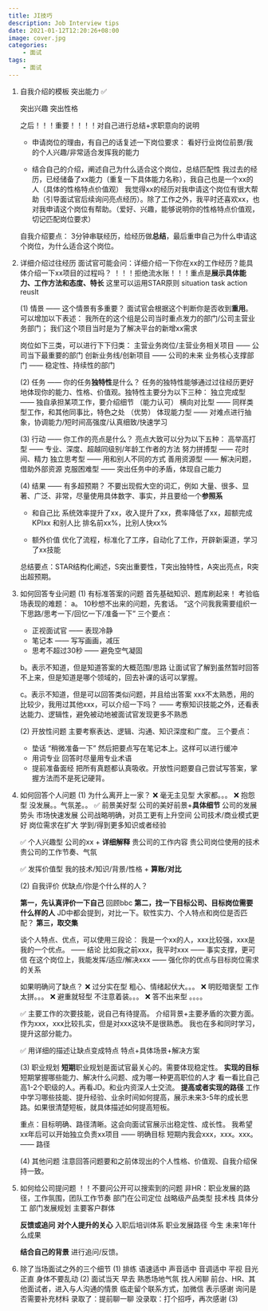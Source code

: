 ```yaml
---
title: JI技巧
description: Job Interview tips
date: 2021-01-12T12:20:26+08:00
image: cover.jpg
categories:
    - 面试
tags:
    - 面试
---
```


1. 自我介绍的模板
   突出能力 ✅

   突出兴趣
   突出性格

   之后！！！重要！！！！对自己进行总结+求职意向的说明

    * 申请岗位的理由，有自己的话复述一下岗位要求：
   看好行业岗位前景/我的个人兴趣/非常适合发挥我的能力

    * 结合自己的介绍，阐述自己为什么适合这个岗位，总结匹配性
    我过去的经历，已经储备了xx能力（重复一下具体能力名称），我自己也是一个xx的人（具体的性格特点价值观）
    我觉得xx的经历对我申请这个岗位有很大帮助（引导面试官后续询问亮点经历）。除了工作之外，我平时还喜欢xx，也对我申请这个岗位有帮助。（爱好、兴趣，能够说明你的性格特点价值观，切记匹配岗位要求）

    自我介绍要点： 3分钟串联经历，给经历做**总结**，最后重申自己为什么申请这个岗位，为什么适合这个岗位。

2. 详细介绍过往经历
   面试官可能会问：详细介绍一下你在xx的工作经历？能具体介绍一下xx项目的过程吗？
   ！！！拒绝流水账！！！重点是**展示具体能力、工作方法和态度、特长**
   这里可以运用STAR原则 situation task action reuslt

   (1) 情景 —— 这个情景有多重要？
   面试官会根据这个判断你是否收到**重用**。
   可以增加以下表述：
   我所在的这个组是公司当时重点发力的部门/公司主营业务部门；
   我们这个项目当时是为了解决平台的新增xx需求

   岗位如下三类，可以进行下下归类：
   主营业务岗位/主营业务相关项目 —— 公司当下最重要的部门
   创新业务线/创新项目 —— 公司的未来
   业务核心支撑部门 —— 稳定性、持续性的部门

   (2) 任务 —— 你的任务**独特性**是什么？
    任务的独特性能够通过过往经历更好地体现你的能力、性格、价值观。独特性主要分为以下三种：
    独立完成型 —— 独自承担某项工作，要介绍细节 （能力认可）
    横向对比型 —— 同样类型工作，和其他同事比，特色之处 （优势）
    体现能力型 —— 对难点进行抽象，协调能力/短时间高强度/认真细致/快速学习

    (3) 行动 —— 你工作的亮点是什么？
    亮点大致可以分为以下五种：
    高举高打型 —— 专业、深度、超越同级别/年龄工作者的方法
    努力拼搏型 —— 花时间、精力
    独立思考型 —— 用和别人不同的方式
    善用资源型 —— 解决问题，借助外部资源
    克服困难型 —— 突出任务中的矛盾，体现自己能力

    (4) 结果 —— 有多超预期？
    不要出现假大空的词汇，例如 大量、很多、显著、广泛、非常，尽量使用具体数字、事实，并且要给一个**参照系**

    * 和自己比
    系统效率提升了xx，收入提升了xx，费率降低了xx，超额完成KPIxx
    和别人比
    排名前xx%，比别人快xx%

    * 额外价值
    优化了流程，标准化了工序，自动化了工作，开辟新渠道，学习了xx技能

    总结要点：STAR结构化阐述，S突出重要性，T突出独特性，A突出亮点，R突出超预期。


3. 如何回答专业问题
   (1) 有标准答案的问题
   首先基础知识、题库刷起来！
   考验临场表现的难题：
   a。 10秒想不出来的问题，先套话。
   “这个问我我需要组织一下思路/思考一下/回忆一下/准备一下”
   三个要点：
   * 正视面试官 —— 表现冷静
   * 笔记本 —— 写写画画，减压
   * 思考不超过30秒 —— 避免空气凝固
  
   b。表示不知道，但是知道答案的大概范围/思路
   让面试官了解到虽然暂时回答不上来，但是知道是哪个领域的，回去补课的话可以掌握。

   c。表示不知道，但是可以回答类似问题，并且给出答案
   xxx不太熟悉，用的比较少，我用过其他xxx，可以介绍一下吗？
   —— 考察知识技能之外，还看表达能力、逻辑性，避免被动地被面试官发现更多不熟悉

   (2) 开放性问题
   主要考察表达、逻辑、沟通、知识深度和广度。
   三个要点：
   * 垫话
    “稍微准备一下” 然后把要点写在笔记本上。这样可以进行缓冲
   * 用词专业
     回答时尽量用专业术语
   * 提前准备面经
    把所有真题都认真吸收。开放性问题要自己尝试写答案，掌握方法而不是死记硬背。


4. 如何回答个人问题
   (1) 为什么离开上一家？
   ❌ 毫无主见型  大家都。。。
   ❌ 抱怨型 没发展。。气氛差。。
   ✅ 前景美好型
   公司的美好前景+**具体细节**
   公司的发展势头
   市场快速发展
   公司战略明确，对员工更有上升空间
   公司技术/商业模式更好
   岗位需求在扩大
   学到/得到更多知识或者经验

   ✅ 个人兴趣型
   公司的xx + **详细解释**
   贵公司的工作内容
   贵公司岗位使用的技术
   贵公司的工作节奏、气氛

   ✅ 发挥价值型
   我的技术/知识/背景/性格 + **算账/对比**

   (2) 自我评价
   优缺点/你是个什么样的人？

   **第一，先认真评价一下自己** 回顾bbc
   **第二，找一下目标公司、目标岗位需要什么样的人** JD中都会提到，对比一下。软性实力、个人特点和岗位是否匹配？
   **第三，取交集**

   谈个人特点、优点，可以使用三段论：
   我是一个xx的人，xxx比较强，xxx是我的一个优点。 —— 结论
   比如我之前xxx，我平时xxx  —— 事实支撑，更可信
   在这个岗位上，我能发挥/适应/解决xxx —— 强化你的优点与目标岗位需求的关系

   如果明确问了缺点？
   ❌ 过分实在型 粗心、情绪起伏大。。。
   ❌ 明贬暗褒型 工作太拼。。。
   ❌ 避重就轻型 不注意着装。。。
   ❌ 答不出来型 。。。。

   ✅ 主要工作的次要技能，说自己有待提高。
   介绍背景+主要矛盾的次要方面。
   作为xxx，xxx比较扎实，但是对xxx这块不是很熟悉。
   我也在多和同时学习，提升这部分能力。

   ✅ 用详细的描述让缺点变成特点
   特点+具体场景+解决方案

   (3) 职业规划
   **短期**职业规划是面试官最关心的。需要体现稳定性。
   **实现的目标**短期掌握哪些能力、解决什么问题、成为哪一种更高职位的人才
   看一看比自己高1-2个职级的人。再看JD。和业内资深人士交流。
   **提高或者实现的路径** 工作中学习哪些技能、提升经验、业余时间如何提高，展示未来3-5年的成长思路。如果很清楚短板，就具体描述如何提高短板。

   重点：目标明确、路径清晰。这会向面试官展示出稳定性、成长性。
   我希望xx年后可以开始独立负责xx项目 —— 明确目标
   短期内我会xxx，xxx。xxx。 —— 路径

   (4) 其他问题
   注意回答问题要和之前体现出的个人性格、价值观、自我介绍保持一致。
5. 如何给公司提问题
   ！！不要问公开可以搜索到的问题
   非HR：职业发展的路径，工作氛围，团队工作节奏
   部门在公司定位
   战略级产品类型
   技术栈
   具体分工
   部门发展规划
   主要客户群体

   **反馈或追问**
   **对个人提升的关心**
   入职后培训体系
   职业发展路径
   今生
   未来1年什么成果

   **结合自己的背景** 进行追问/反馈。
6. 除了当场面试之外的三个细节
   (1) 排练
   语速适中
   声音适中
   音调适中
   平视
   目光正直
   身体不要乱动
   (2) 面试当天
   早去
   熟悉场地气氛
   找人闲聊 前台、HR、其他面试者，进入与人沟通的情景
   临走留个联系方式，加微信
     表示感谢
     询问是否需要补充材料
     录取了：提前聊一聊 没录取：打个招呼，再次感谢
   (3)